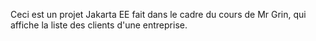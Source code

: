 Ceci est un projet Jakarta EE fait dans le cadre du cours de Mr Grin, qui affiche la liste des clients d'une entreprise.